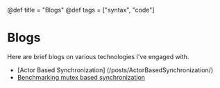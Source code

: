 @def title = "Blogs"
@def tags = ["syntax", "code"]

# Blogs

Here are brief blogs on various technologies I've engaged with.

* [Actor Based Synchronization] (/posts/ActorBasedSynchronization/)
* [Benchmarking mutex based synchronization](/posts/MutexBasedSynchronization/)
